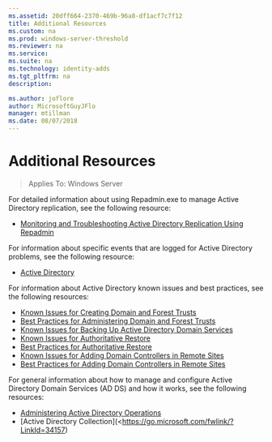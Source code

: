 ```yaml
---
ms.assetid: 20dff664-2370-469b-96a8-df1acf7c7f12
title: Additional Resources
ms.custom: na
ms.prod: windows-server-threshold
ms.reviewer: na
ms.service: 
ms.suite: na
ms.technology: identity-adds
ms.tgt_pltfrm: na
description:

ms.author: joflore
author: MicrosoftGuyJFlo
manager: mtillman
ms.date: 08/07/2018
---
```

# Additional Resources

>Applies To: Windows Server

For detailed information about using Repadmin.exe to manage Active Directory replication, see the following resource:

- [Monitoring and Troubleshooting Active Directory Replication Using Repadmin](https://go.microsoft.com/fwlink/?LinkId=122830)

For information about specific events that are logged for Active Directory problems, see the following resource:

- [Active Directory](https://go.microsoft.com/fwlink/?LinkId=122877)

For information about Active Directory known issues and best practices, see the following resources:

- [Known Issues for Creating Domain and Forest Trusts](https://go.microsoft.com/fwlink/?LinkId=128784)
- [Best Practices for Administering Domain and Forest Trusts](https://go.microsoft.com/fwlink/?LinkId=128785)
- [Known Issues for Backing Up Active Directory Domain Services](https://go.microsoft.com/fwlink/?LinkId=128793)
- [Known Issues for Authoritative Restore](https://go.microsoft.com/fwlink/?LinkId=128788)
- [Best Practices for Authoritative Restore](https://go.microsoft.com/fwlink/?LinkId=128791) 
- [Known Issues for Adding Domain Controllers in Remote Sites](https://go.microsoft.com/fwlink/?LinkId=128794)
- [Best Practices for Adding Domain Controllers in Remote Sites](https://go.microsoft.com/fwlink/?LinkId=128796)

For general information about how to manage and configure Active Directory Domain Services (AD DS) and how it works, see the following resources:

- [Administering Active Directory Operations](https://go.microsoft.com/fwlink/?LinkId=128798)
- [Active Directory Collection](<https://go.microsoft.com/fwlink/?LinkId=34157)